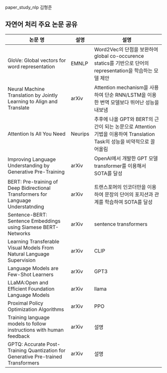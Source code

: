 paper_study_nlp
김형준 
## 자연어 처리 주요 논문 공유
|논문 명|설명|설명|
|------|---|---|
|GloVe: Global vectors for word representation|EMNLP|Word2Vec의 단점을 보완하여 global co-occurence statics를 기반으로 단어의 representation을 학습하는 모델 제안|
|Neural Machine Translation by Jointly Learning to Align and Translate|arXiv|Attention mechanism을 사용하여 단순 RNN/LSTM을 이용한 번역 모델보다 뛰어난 성능을 내보냄|
|Attention Is All You Need|Neurips|추후에 나올 GPT와 BERT의 근간이 되는 논문으로 Attention 기법을 이용하여 Translation Task의 성능을 비약적으로 끌어올림|
|Improving Language Understanding by Generative Pre-Training|arXiv|OpenAI에서 개발한 GPT 모델 transformer를 이용해서 SOTA를 달성|
|BERT: Pre-training of Deep Bidirectional Transformers for Language Understatnding|arXiv|트랜스포머의 인코더만을 이용하여 문장의 단어의 포지션과 관계를 학습하여 SOTA를 달성  |
|Sentence-BERT: Sentence Embeddings using Siamese BERT-Networks|arXiv|sentence transformers|
Learning Transferable Visual Models From Natural Language Supervision|arXiv|CLIP|
|Language Models are Few-Shot Learners|arXiv|GPT3|
|LLaMA:Open and Efficient Foundation Language Models|arXiv|llama|
|Proximal Policy Optimization Algorithms|arXiv|PPO|
|Training language models to follow instructions with human feedback|arXiv|설명|
|GPTQ: Accurate Post-Training Quantization for Generative Pre-trained Transformers|arXiv|설명|
